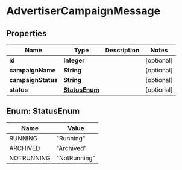 

# AdvertiserCampaignMessage

## Properties

Name | Type | Description | Notes
------------ | ------------- | ------------- | -------------
**id** | **Integer** |  |  [optional]
**campaignName** | **String** |  |  [optional]
**campaignStatus** | **String** |  |  [optional]
**status** | [**StatusEnum**](#StatusEnum) |  |  [optional]



## Enum: StatusEnum

Name | Value
---- | -----
RUNNING | &quot;Running&quot;
ARCHIVED | &quot;Archived&quot;
NOTRUNNING | &quot;NotRunning&quot;



